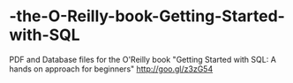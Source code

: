 # -the-O-Reilly-book-Getting-Started-with-SQL
PDF and Database files for the O'Reilly book "Getting Started with SQL: A hands on approach for beginners" http://goo.gl/z3zG54
